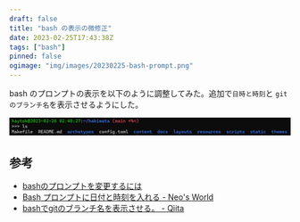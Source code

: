```yaml
---
draft: false
title: "bash の表示の微修正"
date: 2023-02-25T17:43:38Z
tags: ["bash"]
pinned: false
ogimage: "img/images/20230225-bash-prompt.png"
---
```


bash のプロンプトの表示を以下のように調整してみた。追加で`日時と時刻`と `git のブランチ名`を表示させるようにした。

![20230225.png](20230225.png)

## 参考

- [bashのプロンプトを変更するには](https://atmarkit.itmedia.co.jp/flinux/rensai/linuxtips/002cngprmpt.html)
- [Bash プロンプトに日付と時刻を入れる - Neo's World](https://neos21.net/blog/2019/04/17-01.html#google_vignette)
- [bashでgitのブランチ名を表示させる。 - Qiita](https://qiita.com/kuniatsu/items/e2de0d37cdb63b77fbd4)
